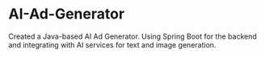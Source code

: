 # AI-Ad-Generator

Created a Java-based AI Ad Generator. 
Using Spring Boot for the backend and integrating with AI services for text and image generation.

